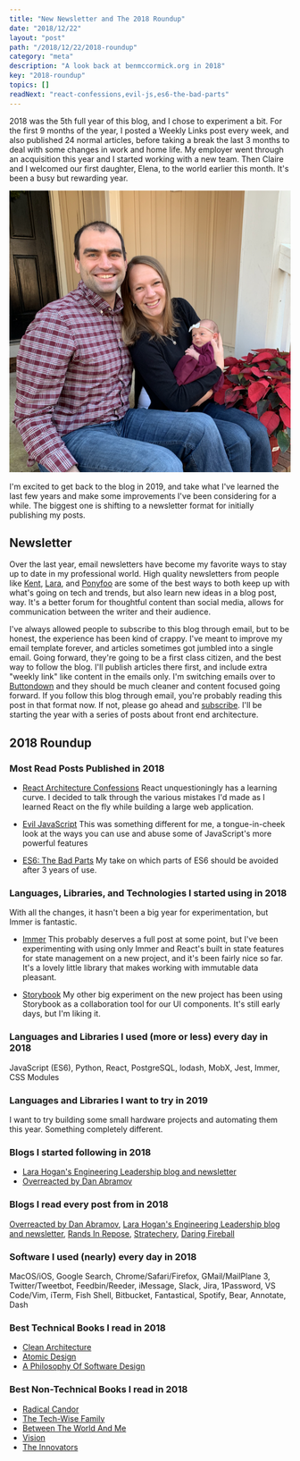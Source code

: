 ```yaml
---
title: "New Newsletter and The 2018 Roundup"
date: "2018/12/22"
layout: "post"
path: "/2018/12/22/2018-roundup"
category: "meta"
description: "A look back at benmccormick.org in 2018"
key: "2018-roundup"
topics: []
readNext: "react-confessions,evil-js,es6-the-bad-parts"
---
```


2018 was the 5th full year of this blog, and I chose to experiment a bit.  For the first 9 months of the year, I posted a Weekly Links post every week, and also published 24 normal articles, before taking a break the last 3 months to deal with some changes in work and home life.  My employer went through an acquisition this year and I started working with a new team. Then Claire and I welcomed our first daughter, Elena, to the world earlier this month.  It's been a busy but rewarding year.

![Christmas picture with Claire, Elena and myself](family-pic.png)

I'm excited to get back to the blog in 2019, and take what I've learned the last few years and make some improvements I've been considering for a while.  The biggest one is shifting to a newsletter format for initially publishing my posts.

## Newsletter

Over the last year, email newsletters have become my favorite ways to stay up to date in my professional world.  High quality newsletters from people like [Kent](https://buttondown.email/kentcdodds), [Lara](https://larahogan.me/sign-up/), and [Ponyfoo](https://ponyfoo.com/weekly) are some of the best ways to both keep up with what's going on tech and trends, but also learn new ideas in a blog post, way.  It's a better forum for thoughtful content than social media, allows for communication between the writer and their audience.

I've always allowed people to subscribe to this blog through email, but to be honest, the experience has been kind of crappy.  I've meant to improve my email template forever, and articles sometimes got jumbled into a single email.  Going forward, they're going to be a first class citizen, and the best way to follow the blog.  I'll publish articles there first, and include extra "weekly link" like content in the emails only.  I'm switching emails over to [Buttondown](https://buttondown.email/) and they should be much cleaner and content focused going forward.  If you follow this blog through email, you're probably reading this post in that format now.  If not, please go ahead and [subscribe](https://benmccormick.org/subscribe/).  I'll be starting the year with a series of posts about front end architecture.

## 2018 Roundup


### Most Read Posts Published in 2018

- [React Architecture Confessions](https://benmccormick.org/2018/02/07/react-confessions/) React unquestioningly has a learning curve.  I decided to talk through the various mistakes I'd made as I learned React on the fly while building a large web application.


- [Evil JavaScript](https://benmccormick.org/2018/07/04/evil-javascript/) This was something different for me, a tongue-in-cheek look at the ways you can use and abuse some of JavaScript's more powerful features

- [ES6: The Bad Parts](https://benmccormick.org/2018/06/05/es6-the-bad-parts/)
My take on which parts of ES6 should be avoided after 3 years of use.


### Languages, Libraries, and Technologies I started using in 2018

With all the changes, it hasn't been a big year for experimentation, but Immer is fantastic.

- [Immer](https://github.com/mweststrate/immer) This probably deserves a full post at some point, but I've been experimenting with using only Immer and React's built in state features for state management on a new project, and it's been fairly nice so far.  It's a lovely little library that makes working with immutable data pleasant.

- [Storybook](https://storybook.js.org/) My other big experiment on the new project has been using Storybook as a collaboration tool for our UI components.  It's still early days, but I'm liking it.

### Languages and Libraries I used (more or less) every day in 2018

JavaScript (ES6), Python, React, PostgreSQL, lodash, MobX, Jest, Immer, CSS Modules

### Languages and Libraries I want to try in 2019

I want to try building some small hardware projects and automating them this year.  Something completely different.

### Blogs I started following in 2018

- [Lara Hogan's Engineering Leadership blog and newsletter](https://larahogan.me/)
- [Overreacted by Dan Abramov](https://overreacted.io/)


### Blogs I read every post from in 2018

[Overreacted by Dan Abramov](https://overreacted.io/), [Lara Hogan's Engineering Leadership blog and newsletter](https://larahogan.me/), [Rands In Repose](http://randsinrepose.com/), [Stratechery](https://stratechery.com/), [Daring Fireball](https://daringfireball.net/)


### Software I used (nearly) every day in 2018

MacOS/iOS, Google Search, Chrome/Safari/Firefox, GMail/MailPlane 3, Twitter/Tweetbot, Feedbin/Reeder, iMessage, Slack, Jira, 1Password, VS Code/Vim, iTerm, Fish Shell, Bitbucket, Fantastical, Spotify, Bear, Annotate, Dash

### Best Technical Books I read in 2018

- [Clean Architecture](https://amzn.to/2LsAJMk)
- [Atomic Design](http://atomicdesign.bradfrost.com/)
- [A Philosophy Of Software Design](https://amzn.to/2EFXcVI)


### Best Non-Technical Books I read in 2018

- [Radical Candor](https://amzn.to/2SfcnYP)
- [The Tech-Wise Family](https://amzn.to/2Lscqy0)
- [Between The World And Me](https://amzn.to/2GHNX90)
- [Vision](https://amzn.to/2V7vDJU)
- [The Innovators](https://amzn.to/2Bts7QM)
